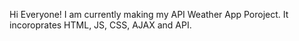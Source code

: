 Hi Everyone! I am currently making my API Weather App Poroject. It incoroprates HTML, JS, CSS, AJAX and API. 
